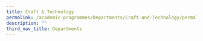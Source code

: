 ```yaml
---
title: Craft & Technology
permalink: /academic-programmes/Departments/Craft-and-Technology/permalink
description: ""
third_nav_title: Departments
---
```


